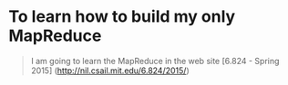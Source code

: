 # To learn how to build my only MapReduce
> I am going to learn the MapReduce in the web site [6.824 - Spring 2015] (http://nil.csail.mit.edu/6.824/2015/)
